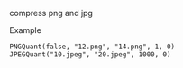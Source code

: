 compress png and jpg

Example

```
PNGQuant(false, "12.png", "14.png", 1, 0)
JPEGQuant("10.jpeg", "20.jpeg", 1000, 0)
```